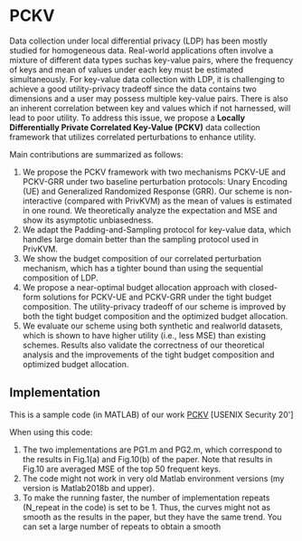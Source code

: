 # PCKV


Data collection under local differential privacy (LDP) has been mostly studied for homogeneous data. Real-world applications often involve a mixture of different data types suchas key-value pairs, where the frequency of keys and mean of values under each key must be estimated simultaneously. For key-value data collection with LDP, it is challenging to achieve a good utility-privacy tradeoff since the data contains two dimensions and a user may possess multiple key-value pairs. There is also an inherent correlation between key and values which if not harnessed, will lead to poor utility. To address this issue, we propose a **Locally Differentially Private Correlated Key-Value (PCKV)** data collection framework that utilizes correlated perturbations to enhance utility. 

Main contributions are summarized as follows:
1. We propose the PCKV framework with two mechanisms PCKV-UE and PCKV-GRR under two baseline perturbation protocols: Unary Encoding (UE) and Generalized Randomized Response (GRR). Our scheme is non-interactive (compared with PrivKVM) as the mean of values is estimated in one round. We theoretically analyze the expectation and MSE and show its asymptotic unbiasedness.
2. We adapt the Padding-and-Sampling protocol for key-value data, which handles large domain better than the sampling protocol used in PrivKVM.
3. We show the budget composition of our correlated perturbation mechanism, which has a tighter bound than using the sequential composition of LDP.
4. We propose a near-optimal budget allocation approach with closed-form solutions for PCKV-UE and PCKV-GRR under the tight budget composition. The utility-privacy tradeoff of our scheme is improved by both the tight budget composition and the optimized budget allocation.
5. We evaluate our scheme using both synthetic and realworld datasets, which is shown to have higher utility (i.e., less MSE) than existing schemes. Results also validate the correctness of our theoretical analysis and the improvements of the tight budget composition and optimized budget allocation.



## Implementation

This is a sample code (in MATLAB) of our work [PCKV](https://www.usenix.org/system/files/sec20-gu.pdf) [USENIX Security 20']

When using this code:
1. The two implementations are PG1.m and PG2.m, which correspond to the results in Fig.1(a) and Fig.10(b) of the paper. Note that results in Fig.10 are averaged MSE of the top 50 frequent keys.
2. The code might not work in very old Matlab environment versions (my version is Matlab2018b and upper).
3. To make the running faster, the number of implementation repeats (N_repeat in the code) is set to be 1. Thus, the curves might not as smooth as the results in the paper, but they have the same trend. You can set a large number of repeats to obtain a smooth 

